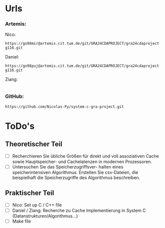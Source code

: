 # Urls
### Artemis:
Nico:
```
https://go98mir@artemis.cit.tum.de/git/GRA24CDAPROJECT/gra24cdaproject-g116.git
```
Daniel:
```
https://go98puj@artemis.cit.tum.de/git/GRA24CDAPROJECT/gra24cdaproject-g116.git
```
Ziang:
```
```
### GitHub:
```
https://github.com/Nicolas-Py/system-c-gra-project.git
```

# ToDo's
## Theoretischer Teil
- [ ] Recherchieren Sie übliche Größen für direkt und voll assoziativen Cache sowie Hauptspeicher- und Cachelatenzen in modernen Prozessoren.
- [ ] Untersuchen Sie das Speicherzugriffsver- halten eines speicherintensiven Algorithmus. Erstellen Sie csv-Dateien, die beispielhaft die Speicherzugriffe des Algorithmus beschreiben.

## Praktischer Teil
- [ ] Nico: Set up C / C++ file
- [ ] Daniel / Ziang: Recherche zu Cache Implementierung in System C (Datanstrukturen/Algorithmus...)
- [ ] Make file
